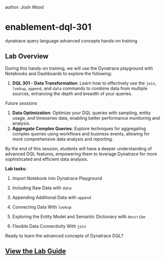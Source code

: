 author: Josh Wood

# enablement-dql-301

dynatrace query language advanced concepts hands-on training

## Lab Overview

During this hands-on training, we will use the Dynatrace playground with Notebooks and Dashboards to explore the following:

1. **DQL 301 - Data Transformation**: Learn how to effectively use the `join`, `lookup`, `append`, and `data` commands to combine data from multiple sources, enhancing the depth and breadth of your queries.

*Future sessions*

1.	**Data Optimization**: Optimize your DQL queries with sampling, entity usage, and timeseries data, enabling better performance monitoring and analysis.
2.	**Aggregate Complex Queries**: Explore techniques for aggregating complex queries using workflows and business events, allowing for more comprehensive data analysis and reporting.

By the end of this session, students will have a deeper understanding of advanced DQL features, empowering them to leverage Dynatrace for more sophisticated and efficient data analysis.

**Lab tasks:**

1. Import Notebook into Dynatrace Playground

2. Including Raw Data with `data`

3. Appending Additional Data with `append`

4. Connecting Data With `lookup`

5. Exploring the Entity Model and Semantic Dictionary with `describe`

6. Flexible Data Connectivity With `join`

Ready to learn the advanced concepts of Dynatrace DQL?

## [View the Lab Guide](https://dynatrace-wwse.github.io/enablement-dql-301)
